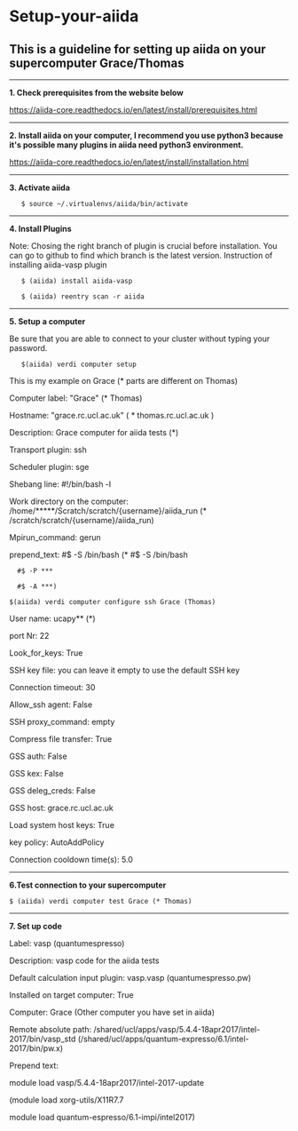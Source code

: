 # Setup-your-aiida

This is a guideline for setting up aiida on your supercomputer Grace/Thomas
-----------

----
**1. Check prerequisites from the website below**

   https://aiida-core.readthedocs.io/en/latest/install/prerequisites.html


----
**2. Install aiida on your computer, I recommend you use python3 because it's possible many plugins in aiida need python3 environment.**
 
   https://aiida-core.readthedocs.io/en/latest/install/installation.html


----
**3. Activate aiida** 
        
       $ source ~/.virtualenvs/aiida/bin/activate


----
**4. Install Plugins**

   Note: Chosing the right branch of plugin is crucial before installation. You can go to github to find which branch is the latest version.
   Instruction of installing aiida-vasp plugin
   
       $ (aiida) install aiida-vasp
   
       $ (aiida) reentry scan -r aiida
   

----
**5. Setup a computer**
   
   Be sure that you are able to connect to your cluster without typing your password.
   
   
       $(aiida) verdi computer setup
   
   
   This is my example on Grace (* parts are different on Thomas)
   
   Computer label: "Grace" (* Thomas)
   
   Hostname: "grace.rc.ucl.ac.uk"  ( * thomas.rc.ucl.ac.uk )
   
   Description: Grace computer for aiida tests (*)
   
   Transport plugin: ssh
   
   Scheduler plugin: sge   
   
   Shebang line: #!/bin/bash -l
   
   Work directory on the computer: /home/*****/Scratch/scratch/{username}/aiida_run (* /scratch/scratch/{username}/aiida_run)
   
   Mpirun_command: gerun
   
   prepend_text: 
   #$ -S /bin/bash 
   (* #$ -S /bin/bash
      
      #$ -P ***
      
      #$ -A ***)
   
    $(aiida) verdi computer configure ssh Grace (Thomas)
   
   User name: ucapy** (*)
   
   port Nr: 22
   
   Look_for_keys: True
   
   SSH key file: you can leave it empty to use the default SSH key
   
   Connection timeout: 30
   
   Allow_ssh agent: False
   
   SSH proxy_command: empty
   
   Compress file transfer: True
   
   GSS auth: False
    
   GSS kex: False
   
   GSS deleg_creds: False
   
   GSS host: grace.rc.ucl.ac.uk
   
   Load system host keys: True
   
   key policy: AutoAddPolicy
   
   Connection cooldown time(s): 5.0
 

----
**6.Test connection to your supercomputer**
    
    $ (aiida) verdi computer test Grace (* Thomas) 
 

----
**7. Set up code**
     
   Label: vasp  (quantumespresso)
    
   Description: vasp code for the aiida tests
    
   Default calculation input plugin: vasp.vasp (quantumespresso.pw)
    
   Installed on target computer: True
    
   Computer: Grace (Other computer you have set in aiida)
    
   Remote absolute path: /shared/ucl/apps/vasp/5.4.4-18apr2017/intel-2017/bin/vasp_std 
    (/shared/ucl/apps/quantum-expresso/6.1/intel-2017/bin/pw.x)
    
   Prepend text:
    
   module load vasp/5.4.4-18apr2017/intel-2017-update
   
   (module load xorg-utils/X11R7.7
     
   module load quantum-espresso/6.1-impi/intel2017)
   
    
    
    
    
   
   
 
